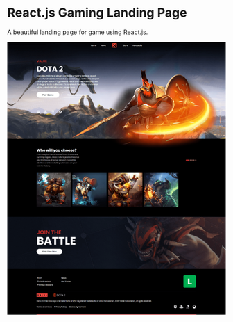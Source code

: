 # React.js Gaming Landing Page

A beautiful landing page for game using React.js.

<div align="center">
    <img src="./src/assets/images/long-screenshot.png"  align="center" />
</div>


